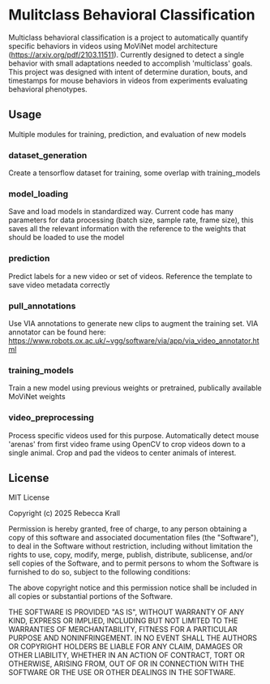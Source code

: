 # Mulitclass Behavioral Classification

Multiclass behavioral classification is a project to automatically quantify specific behaviors in videos using MoViNet model architecture (https://arxiv.org/pdf/2103.11511). Currently designed to detect a single behavior with small adaptations needed to accomplish 'multiclass' goals. This project was designed with intent of determine duration, bouts, and timestamps for mouse behaviors in videos from experiments evaluating behavioral phenotypes.

## Usage

Multiple modules for training, prediction, and evaluation of new models

### dataset_generation
Create a tensorflow dataset for training, some overlap with training_models

### model_loading
Save and load models in standardized way. Current code has many parameters for data processing (batch size, sample rate, frame size), this saves all the relevant information with the reference to the weights that should be loaded to use the model

### prediction
Predict labels for a new video or set of videos. Reference the template to save video metadata correctly

### pull_annotations
Use VIA annotations to generate new clips to augment the training set. VIA annotator can be found here: https://www.robots.ox.ac.uk/~vgg/software/via/app/via_video_annotator.html

### training_models
Train a new model using previous weights or pretrained, publically available MoViNet weights

### video_preprocessing
Process specific videos used for this purpose. Automatically detect mouse 'arenas' from first video frame using OpenCV to crop videos down to a single animal. Crop and pad the videos to center animals of interest.


## License
MIT License

Copyright (c) 2025 Rebecca Krall

Permission is hereby granted, free of charge, to any person obtaining a copy
of this software and associated documentation files (the "Software"), to deal
in the Software without restriction, including without limitation the rights
to use, copy, modify, merge, publish, distribute, sublicense, and/or sell
copies of the Software, and to permit persons to whom the Software is
furnished to do so, subject to the following conditions:

The above copyright notice and this permission notice shall be included in all
copies or substantial portions of the Software.

THE SOFTWARE IS PROVIDED "AS IS", WITHOUT WARRANTY OF ANY KIND, EXPRESS OR
IMPLIED, INCLUDING BUT NOT LIMITED TO THE WARRANTIES OF MERCHANTABILITY,
FITNESS FOR A PARTICULAR PURPOSE AND NONINFRINGEMENT. IN NO EVENT SHALL THE
AUTHORS OR COPYRIGHT HOLDERS BE LIABLE FOR ANY CLAIM, DAMAGES OR OTHER
LIABILITY, WHETHER IN AN ACTION OF CONTRACT, TORT OR OTHERWISE, ARISING FROM,
OUT OF OR IN CONNECTION WITH THE SOFTWARE OR THE USE OR OTHER DEALINGS IN THE
SOFTWARE.